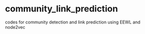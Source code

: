 # community_link_prediction
codes for community detection and link prediction using EEWL and node2vec
